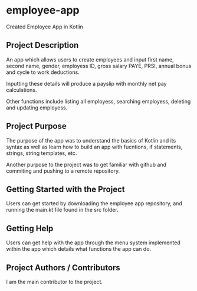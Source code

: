 # employee-app
Created Employee App in Kotlin

## Project Description
An app which allows users to create employees and input first name, second name, gender, employess ID, gross salary PAYE, PRSI, annual bonus and cycle to work deductions.

Inputting these details will produce a payslip with monthly net pay calculations. 

Other functions include listing all employess, searching employess, deleting and updating employess.

## Project Purpose
The purpose of the app was to understand the basics of Kotlin and its syntax as well as learn how to build an app with fucntions, if statements, strings, string templates, etc.

Another purpose to the project was to get familiar with github and commiting and pushing to a remote repository.

## Getting Started with the Project
Users can get started by downloading the employee app repository, and running the main.kt file found in the src folder.

## Getting Help
Users can get help with the app through the menu system implemented within the app which details what functions the app can do.

## Project Authors / Contributors
I am the main contributor to the project.
